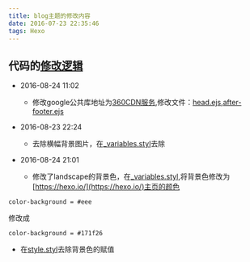 ```yaml
---
title: blog主题的修改内容
date: 2016-07-23 22:35:46
tags: Hexo
---
```


## 代码的[修改逻辑](https://github.com/kimown/blog/blob/master/themes/auto-update-theme-fs.js)

 <!-- more -->


- 2016-08-24 11:02
  - 修改google公共库地址为[360CDN服务](http://libs.useso.com/),修改文件：[head.ejs](https://github.com/hexojs/hexo-theme-landscape/blob/master/layout/_partial/head.ejs#L32),[after-footer.ejs](https://github.com/hexojs/hexo-theme-landscape/blob/master/layout/_partial/after-footer.ejs#L17)

- 2016-08-23 22:24
  - 去除横幅背景图片，在[_variables.styl](https://github.com/hexojs/hexo-theme-landscape/blob/master/source/css/_variables.styl#L39)去除


- 2016-08-24 21:01
  - 修改了landscape的背景色，在[_variables.styl](https://github.com/hexojs/hexo-theme-landscape/blob/master/source/css/_variables.styl#L10),将背景色修改为[https://hexo.io/](https://hexo.io/)主页的颜色

``` Stylus
color-background = #eee

```
修改成
``` Stylus
color-background = #171f26
```

- 在[style.styl](https://github.com/hexojs/hexo-theme-landscape/blob/master/source/css/style.styl#L65)去除背景色的赋值


　






